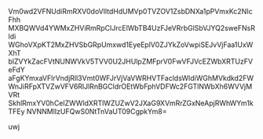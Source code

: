 Vm0wd2VFNUdiRmRXV0doVlltdHdUMVp0TVZOV1ZsbDNXa1pPVmxKc2NIcFhh
MXBQWVd4YWMxZHViRmRpClJrcElWbTB4UzFJeVRrbGlSbVJYQ2sweFNsRldi
WGhoVXpKT2MxZHVSbGRpUmxwd1EyeEplV0ZJYkZoVwpiSEJvVjFaa1UxWXhT
blZVYkZacFVtNUNWVkV5TVV0U2JHUlpZMFprV0FwVFJVcEZWbXRTUzFVeFdY
aFgKYmxaVFlrVndjRll3Vmt0WFJrVjVaVWRHVTFacldsWldiWGhMVkdkd2FW
WnJiRFpXTVZwVFV6RlJlRnBGCldrOEtWbFphVDFWc2FGTlNWbXh6WVVjMVRt
SkhlRmxYV0hCelZWWldXRTlWZUZwV2JXaG9XVmRrZGxNeApjRWhWYm1kTFEy
NVNNMlIzUFQwS0NtTnVaUT09CgpkYm8=

uwj